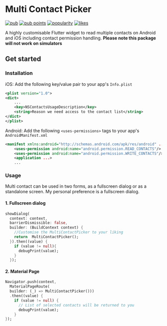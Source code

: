 # Multi Contact Picker

[![pub](https://img.shields.io/pub/v/multi_contact_picker?label=version)](https://pub.dev/packages/multi_contact_picker)
[![pub points](https://img.shields.io/pub/points/multi_contact_picker)](https://pub.dev/packages/multi_contact_picker/score)
[![popularity](https://img.shields.io/pub/popularity/multi_contact_picker)](https://pub.dev/packages/multi_contact_picker/score)
[![likes](https://img.shields.io/pub/likes/multi_contact_picker)](https://pub.dev/packages/multi_contact_picker/score)

A highly customisable Flutter widget to read multiple contacts on Android and iOS including contact permission handling.
**Please note this package will not work on simulators**
## Get started

### Installation

iOS: Add the following key/value pair to your app's `Info.plist`
```xml
<plist version="1.0">
<dict>
    ...
    <key>NSContactsUsageDescription</key>
    <string>Reason we need access to the contact list</string>
</dict>
</plist>
```
Android: Add the following `<uses-permissions>` tags to your app's `AndroidManifest.xml`
```xml
<manifest xmlns:android="http://schemas.android.com/apk/res/android" ...>
    <uses-permission android:name="android.permission.READ_CONTACTS"/>
    <uses-permission android:name="android.permission.WRITE_CONTACTS"/>
    <application ...>
    ...
```

### Usage

Multi contact can be used in two forms, as a fullscreen dialog or as a standalone screen. My personal preference is a fullscreen dialog.

#### 1. Fullscreen dialog
```dart
showDialog(
  context: context,
  barrierDismissible: false,
  builder: (BuildContext context) {
    //Customise the MultiContactPicker to your liking
    return  MultiContactPicker();
  }).then((value) {
    if (value != null){
      debugPrint(value);
    }
  });

```

#### 2. Material Page 
```dart
Navigator.push(context,
  MaterialPageRoute(
  builder: (_) => MultiContactPicker()))
  .then((value) {
    if (value != null) {
      // List of selected contacts will be returned to you
      debugPrint(value);
    }
});

```
